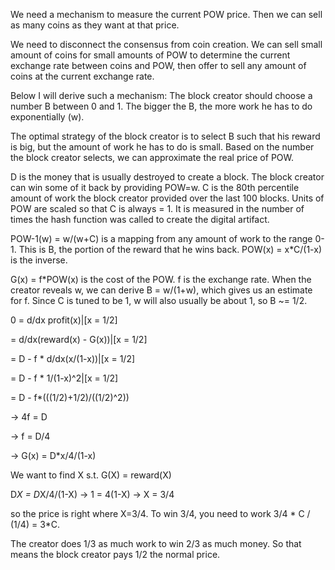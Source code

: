 We need a mechanism to measure the current POW price. Then we can sell as many coins as they want at that price.

We need to disconnect the consensus from coin creation. We can sell small amount of coins for small amounts of POW to determine the current exchange rate between coins and POW, then offer to sell any amount of coins at the current exchange rate. 


Below I will derive such a mechanism:
The block creator should choose a number B between 0 and 1. The bigger the B, the more work he has to do exponentially (w).

The optimal strategy of the block creator is to select B such that his reward is big, but the amount of work he has to do is small. Based on the number the block creator selects, we can approximate the real price of POW.

D is the money that is usually destroyed to create a block. The block creator can win some of it back by providing POW=w.
C is the 80th percentile amount of work the block creator provided over the last 100 blocks. Units of POW are scaled so that C is always = 1. It is measured in the number of times the hash function was called to create the digital artifact. 

POW-1(w) = w/(w+C) is a mapping from any amount of work to the range 0-1. This is B, the portion of the reward that he wins back.
POW(x) = x*C/(1-x) is the inverse.

G(x) = f*POW(x) is the cost of the POW. f is the exchange rate. 
When the creator reveals w, we can derive B = w/(1+w), which gives us an estimate for f.
Since C is tuned to be 1, w will also usually be about 1, so B ~= 1/2.

0 = d/dx profit(x)|[x = 1/2] 

  = d/dx(reward(x) - G(x))|[x = 1/2] 

  = D - f * d/dx(x/(1-x))|[x = 1/2]

  = D - f * 1/(1-x)^2|[x = 1/2]

  = D - f*(((1/2)+1/2)/((1/2)^2))

-> 4f = D

-> f = D/4

-> G(x) = D*x/4/(1-x)

We want to find X s.t. G(X) = reward(X)

D*X = D*X/4/(1-X) -> 1 = 4(1-X) -> X = 3/4

so the price is right where X=3/4. To win 3/4, you need to work 3/4 * C / (1/4) = 3*C.

The creator does 1/3 as much work to win 2/3 as much money. So that means the block creator pays 1/2 the normal price.